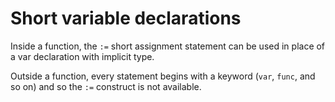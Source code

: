 # Short variable declarations

Inside a function, the `:=` short assignment statement can be used in place of a var declaration with implicit type.

Outside a function, every statement begins with a keyword (`var`, `func`, and so on) and so the `:=` construct is not available.